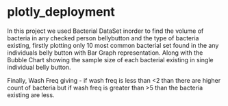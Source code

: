 # plotly_deployment

In this project we used Bacterial DataSet inorder to find the volume of bacteria in any checked person bellybutton and the type of bacteria existing, firstly plotting only 10 most common bacterial set found in the any individuals belly button with Bar Graph representation. Along with the Bubble Chart showing the sample size of each bacterial existing in single individual belly button.

Finally, Wash Freq giving - if wash freq is less than <2 than there are higher count of bacteria but if wash freq is greater than >5 than the bacteria existing are less.
